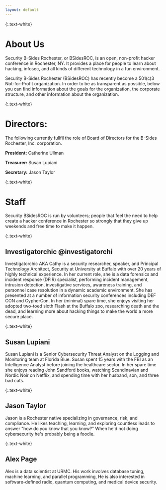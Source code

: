 ```yaml
---
layout: default
---
```

{:.text-white}
# About Us

Security B-Sides Rochester, or BSidesROC, is an open, non-profit hacker conference in Rochester, NY. It provides a place for people to learn about hacking, infosec, and all kinds of different technology in a fun environment.

Security B-Sides Rochester (BSidesROC) has recently become a 501(c)3 Not-for-Profit organization. In order to be as transparent as possible, below you can find information about the goals for the organization, the corporate structure, and other information about the organization.

{:.text-white}
# Directors:

The following currently fullfil the role of Board of Directors for the B-Sides Rochester, Inc. corporation.

**President:** Catherine Ullman

**Treasurer:** Susan Lupiani

**Secretary:** Jason Taylor

{:.text-white}
# Staff
Security BSidesROC is run by volunteers; people that feel the need to help create a hacker conference in Rochester so strongly that they give up weekends and free time to make it happen.

{:.text-white}
## Investigatorchic @investigatorchi
Investigatorchic AKA Cathy is a security researcher, speaker, and Principal Technology Architect, Security at University
at Buffalo with over 20 years of highly technical experience. In her current role, she is a data forensics and incident 
response (DFIR) specialist, performing incident management, intrusion detection, investigative services, awareness 
training, and personnel case resolution in a dynamic academic environment. She has presented at a number of information
security conferences including DEF CON and CypherCon. In her (minimal) spare time, she enjoys visiting her adopted 
two-toed sloth Flash at the Buffalo zoo, researching death and the dead, and learning more about hacking things to make
the world a more secure place.

{:.text-white}
## Susan Lupiani
Susan Lupiani is a Senior Cybersecurity Threat Analyst on the Logging and Monitoring team at Florida Blue. Susan spent
15 years with the FBI as an Intelligence Analyst before joining the healthcare sector. In her spare time she enjoys
reading John Sandford books, watching Scandinavian and Nordic Noir on Netflix, and spending time with her husband, son,
and three bad cats.

{:.text-white}
## Jason Taylor
Jason is a Rochester native specializing in governance, risk, and compliance. He likes teaching, learning, and exploring
countless leads to answer "how do you know that you know?" When he'd not doing cybersecurity he's probably being a
foodie.

{:.text-white}
## Alex Page
Alex is a data scientist at URMC. His work involves database tuning, machine learning, and parallel programming, He is
also interested in software-defined radio, quantum computing, and medical device security.
